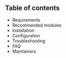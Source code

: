 ## Table of contents

- Requirements
- Recommended modules
- Installation
- Configuration
- Troubleshooting
- FAQ
- Maintainers